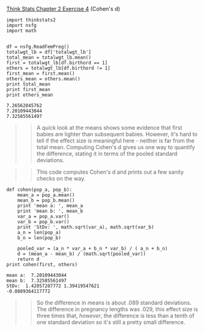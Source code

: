 [Think Stats Chapter 2 Exercise 4](http://greenteapress.com/thinkstats2/html/thinkstats2003.html#toc24) (Cohen's d)


```
import thinkstats2
import nsfg
import math


df = nsfg.ReadFemPreg()
totalwgt_lb = df['totalwgt_lb']
total_mean = totalwgt_lb.mean()
first = totalwgt_lb[df.birthord == 1]
others = totalwgt_lb[df.birthord != 1]
first_mean = first.mean()
others_mean = others.mean()
print total_mean
print first_mean
print others_mean

7.26562845762
7.20109443044
7.32585561497
```

>> A quick look at the means shows some evidence that first babies are lighter than subsequent babies. However, it's hard to tell if the effect size is meaningful here - neither is far from the total mean. Computing Cohen's d gives us one way to quantify the difference, stating it in terms of the pooled standard deviations.

>>This code computes Cohen's d and prints out a few sanity checks on the way.

```
def cohen(pop_a, pop_b):
    mean_a = pop_a.mean()
    mean_b = pop_b.mean()
    print 'mean a: ', mean_a
    print 'mean b: ', mean_b
    var_a = pop_a.var()
    var_b = pop_b.var()
    print 'StDv: ', math.sqrt(var_a), math.sqrt(var_b)
    a_n = len(pop_a)
    b_n = len(pop_b)

    pooled_var = (a_n * var_a + b_n * var_b) / ( a_n + b_n)
    d = (mean_a - mean_b) / (math.sqrt(pooled_var))
    return d
print cohen(first, others)

mean a:  7.20109443044
mean b:  7.32585561497
StDv:  1.42057287772 1.39419547621
-0.0889364117772
```

>> So the difference in means is about .089 standard deviations. The difference in pregnancy lengths was .029, this effect size is three times that, *however*, the difference is less than a tenth of one standard deviation so it's still a pretty small difference.
